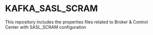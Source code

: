 # KAFKA_SASL_SCRAM
This repository includes the properties files related to Broker &amp; Control Center with SASL_SCRAM configuration
